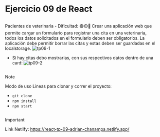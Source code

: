 # Ejercicio 09 de React

##
Pacientes de veterinaria - Dificultad:  🟢🟡🔴
Crear una aplicación web que permite cargar un formulario para registrar una cita en una veterinaria, todos los datos solicitados en el formulario deben ser obligatorios.
La aplicación debe permitir borrar las citas y estas deben ser guardadas en el localstorage.
![tp09-1](https://github.com/AdrianKarma/react-Ejercicio-09/assets/20958616/833f28b6-3746-4296-9184-9e63f3111813)

- Si hay citas debo mostrarlas, con sus respectivos datos dentro de una card:
![tp09-2](https://github.com/AdrianKarma/react-Ejercicio-09/assets/20958616/925b1a65-cf41-493e-9a2a-0e6cd1785ae0)


##


>[!NOTE]
Modo de uso
Lineas para clonar y correr el proyecto:

- `git clone`
- `npm install`
- `npm start`

##
 >[!IMPORTANT]
Link Netlify:
https://react-tp-09-adrian-chanampa.netlify.app/

